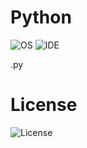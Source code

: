 # Python
![OS](https://img.shields.io/badge/platform-linux--64%20%7C%20win--32%20%7C%20win--64-%23373737)   ![IDE](https://img.shields.io/badge/Python-v3.8.2-%23373737) 

.py

# License 
![License](https://img.shields.io/badge/license-MIT-%23373737)
